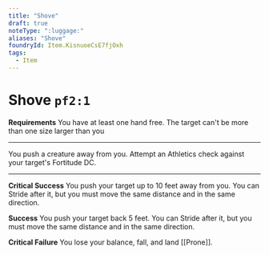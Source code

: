 ```yaml
---
title: "Shove"
draft: true
noteType: ":luggage:"
aliases: "Shove"
foundryId: Item.KisnuoeCsE7fjOxh
tags:
  - Item
---
```


# Shove `pf2:1`

**Requirements** You have at least one hand free. The target can't be more than one size larger than you

* * *

You push a creature away from you. Attempt an Athletics check against your target's Fortitude DC.

* * *

**Critical Success** You push your target up to 10 feet away from you. You can Stride after it, but you must move the same distance and in the same direction.

**Success** You push your target back 5 feet. You can Stride after it, but you must move the same distance and in the same direction.

**Critical Failure** You lose your balance, fall, and land [[Prone]].
